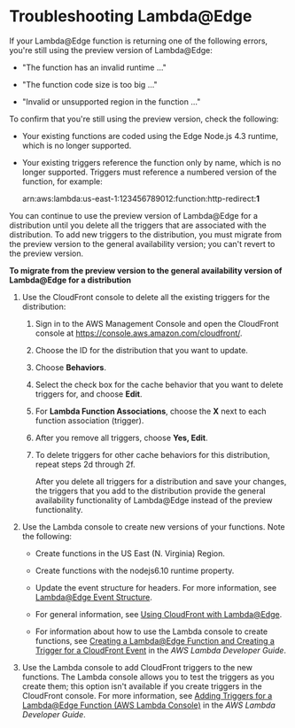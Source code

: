 # Troubleshooting Lambda@Edge<a name="troubleshooting-lambda"></a>

If your Lambda@Edge function is returning one of the following errors, you're still using the preview version of Lambda@Edge:

+ "The function has an invalid runtime \.\.\."

+ "The function code size is too big \.\.\."

+ "Invalid or unsupported region in the function \.\.\."

To confirm that you're still using the preview version, check the following:

+ Your existing functions are coded using the Edge Node\.js 4\.3 runtime, which is no longer supported\.

+ Your existing triggers reference the function only by name, which is no longer supported\. Triggers must reference a numbered version of the function, for example:

  arn:aws:lambda:us\-east\-1:123456789012:function:http\-redirect:**1**

You can continue to use the preview version of Lambda@Edge for a distribution until you delete all the triggers that are associated with the distribution\. To add new triggers to the distribution, you must migrate from the preview version to the general availability version; you can't revert to the preview version\.<a name="troubleshooting-lambda-preview-procedure"></a>

**To migrate from the preview version to the general availability version of Lambda@Edge for a distribution**

1. Use the CloudFront console to delete all the existing triggers for the distribution:

   1. Sign in to the AWS Management Console and open the CloudFront console at [https://console\.aws\.amazon\.com/cloudfront/](https://console.aws.amazon.com/cloudfront/)\.

   1. Choose the ID for the distribution that you want to update\.

   1. Choose **Behaviors**\.

   1. Select the check box for the cache behavior that you want to delete triggers for, and choose **Edit**\.

   1. For **Lambda Function Associations**, choose the **X** next to each function association \(trigger\)\.

   1. After you remove all triggers, choose **Yes, Edit**\.

   1. To delete triggers for other cache behaviors for this distribution, repeat steps 2d through 2f\.

      After you delete all triggers for a distribution and save your changes, the triggers that you add to the distribution provide the general availability functionality of Lambda@Edge instead of the preview functionality\.

1. Use the Lambda console to create new versions of your functions\. Note the following:

   + Create functions in the US East \(N\. Virginia\) Region\.

   + Create functions with the nodejs6\.10 runtime property\.

   + Update the event structure for headers\. For more information, see [Lambda@Edge Event Structure](lambda-event-structure.md)\.

   + For general information, see [Using CloudFront with Lambda@Edge](lambda-at-the-edge.md)\.

   + For information about how to use the Lambda console to create functions, see [Creating a Lambda@Edge Function and Creating a Trigger for a CloudFront Event](http://docs.aws.amazon.com/lambda/latest/dg/lambda-edge.html#lambda-edge-create-function) in the *AWS Lambda Developer Guide*\.

1. Use the Lambda console to add CloudFront triggers to the new functions\. The Lambda console allows you to test the triggers as you create them; this option isn't available if you create triggers in the CloudFront console\. For more information, see [Adding Triggers for a Lambda@Edge Function \(AWS Lambda Console\)](http://docs.aws.amazon.com/lambda/latest/dg/lambda-edge.html#lambda-edge-add-triggers) in the *AWS Lambda Developer Guide*\.